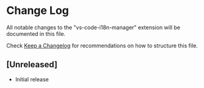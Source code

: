 # Change Log
All notable changes to the "vs-code-i18n-manager" extension will be documented in this file.

Check [Keep a Changelog](http://keepachangelog.com/) for recommendations on how to structure this file.

## [Unreleased]
- Initial release